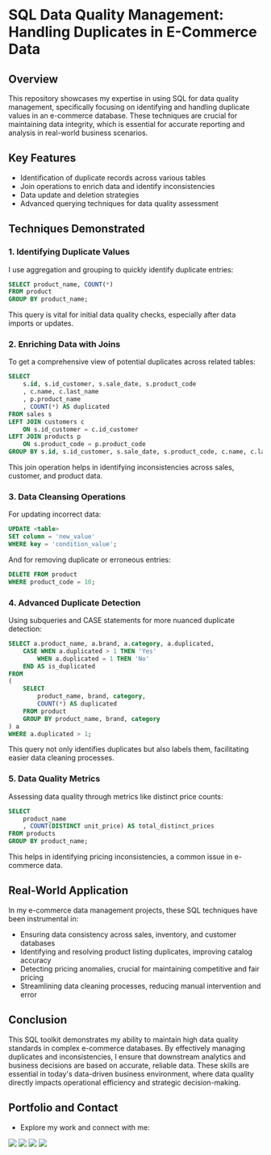 # SQL Data Quality Management: Handling Duplicates in E-Commerce Data

## Overview

This repository showcases my expertise in using SQL for data quality management, specifically focusing on identifying and handling duplicate values in an e-commerce database. These techniques are crucial for maintaining data integrity, which is essential for accurate reporting and analysis in real-world business scenarios.

## Key Features

- Identification of duplicate records across various tables
- Join operations to enrich data and identify inconsistencies
- Data update and deletion strategies
- Advanced querying techniques for data quality assessment

## Techniques Demonstrated

### 1. Identifying Duplicate Values

I use aggregation and grouping to quickly identify duplicate entries:

```sql
SELECT product_name, COUNT(*)
FROM product
GROUP BY product_name;
```

This query is vital for initial data quality checks, especially after data imports or updates.

### 2. Enriching Data with Joins

To get a comprehensive view of potential duplicates across related tables:

```sql
SELECT
    s.id, s.id_customer, s.sale_date, s.product_code
    , c.name, c.last_name
    , p.product_name
    , COUNT(*) AS duplicated
FROM sales s
LEFT JOIN customers c
    ON s.id_customer = c.id_customer
LEFT JOIN products p
    ON s.product_code = p.product_code
GROUP BY s.id, s.id_customer, s.sale_date, s.product_code, c.name, c.last_name, p.product_name;
```

This join operation helps in identifying inconsistencies across sales, customer, and product data.

### 3. Data Cleansing Operations

For updating incorrect data:

```sql
UPDATE <table>
SET column = 'new_value'
WHERE key = 'condition_value';
```

And for removing duplicate or erroneous entries:

```sql
DELETE FROM product
WHERE product_code = 10;
```

### 4. Advanced Duplicate Detection

Using subqueries and CASE statements for more nuanced duplicate detection:

```sql
SELECT a.product_name, a.brand, a.category, a.duplicated,
    CASE WHEN a.duplicated > 1 THEN 'Yes'
        WHEN a.duplicated = 1 THEN 'No'
    END AS is_duplicated
FROM
(
    SELECT
        product_name, brand, category,
        COUNT(*) AS duplicated
    FROM product
    GROUP BY product_name, brand, category
) a
WHERE a.duplicated > 1;
```

This query not only identifies duplicates but also labels them, facilitating easier data cleaning processes.

### 5. Data Quality Metrics

Assessing data quality through metrics like distinct price counts:

```sql
SELECT
    product_name
    , COUNT(DISTINCT unit_price) AS total_distinct_prices
FROM products
GROUP BY product_name;
```

This helps in identifying pricing inconsistencies, a common issue in e-commerce data.

## Real-World Application

In my e-commerce data management projects, these SQL techniques have been instrumental in:

- Ensuring data consistency across sales, inventory, and customer databases
- Identifying and resolving product listing duplicates, improving catalog accuracy
- Detecting pricing anomalies, crucial for maintaining competitive and fair pricing
- Streamlining data cleaning processes, reducing manual intervention and error

## Conclusion

This SQL toolkit demonstrates my ability to maintain high data quality standards in complex e-commerce databases. By effectively managing duplicates and inconsistencies, I ensure that downstream analytics and business decisions are based on accurate, reliable data. These skills are essential in today's data-driven business environment, where data quality directly impacts operational efficiency and strategic decision-making.

## Portfolio and Contact
- Explore my work and connect with me:

<div> 
  <a href = "https://linktr.ee/FelipeLeiteDS"><img src="https://img.shields.io/badge/LinkTree-1de9b6?logo=linktree&logoColor=white" target="_blank"></a>
  <a href = "https://www.linkedin.com/in/felipeleiteds/" target="_blank"><img src="https://custom-icon-badges.demolab.com/badge/LinkedIn-0A66C2?logo=linkedin-white&logoColor=fff" target="_blank"></a> 
  <a href = "https://www.felipeleite.ca"><img src="https://img.shields.io/badge/FelipeLeite.ca-%23000000.svg?logo=wix&logoColor=white" target="_blank"></a>
  <a href = "mailto:felipe.nog.leite@gmail.com"><img src="https://img.shields.io/badge/Gmail-D14836?logo=gmail&logoColor=white" target="_blank"></a>
